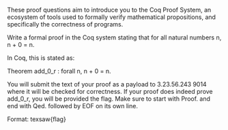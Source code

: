 These proof questions aim to introduce you to the Coq Proof System, an ecosystem of tools used to formally verify mathematical propositions, and specifically the correctness of programs.

Write a formal proof in the Coq system stating that for all natural numbers n, n + 0 = n.

In Coq, this is stated as:

Theorem add_0_r :
    forall n, n + 0 = n.

You will submit the text of your proof as a payload to 3.23.56.243 9014 where it will be checked for correctness. If your proof does indeed prove add_0_r, you will be provided the flag. Make sure to start with Proof. and end with Qed. followed by EOF on its own line.

Format: texsaw{flag}
